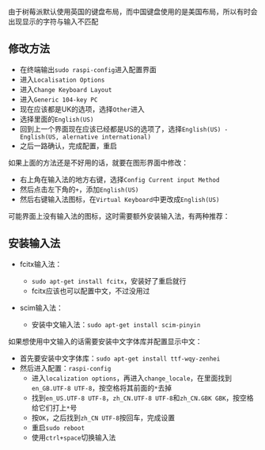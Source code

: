 由于树莓派默认使用英国的键盘布局，而中国键盘使用的是美国布局，所以有时会出现显示的字符与输入不匹配

## 修改方法
- 在终端输出`sudo raspi-config`进入配置界面
- 进入`Localisation Options`
- 进入`Change Keyboard Layout`
- 进入`Generic 104-key PC`
- 现在应该都是UK的选项，选择`Other`进入
- 选择里面的`English(US)`
- 回到上一个界面现在应该已经都是US的选项了，选择`English(US) - English(US, alernative international)` 
- 之后一路确认，完成配置，重启

如果上面的方法还是不好用的话，就要在图形界面中修改：
- 右上角在输入法的地方右键，选择`Config Current input Method`
- 然后点击左下角的`+`，添加`English(US)`
- 然后右键输入法图标，在`Virtual Keyboard`中更改成`English(US)`

可能界面上没有输入法的图标，这时需要额外安装输入法，有两种推荐：

## 安装输入法

- fcitx输入法：
  - `sudo apt-get install fcitx`，安装好了重启就行
  - fcitx应该也可以配置中文，不过没用过
  
- scim输入法：
  - 安装中文输入法：`sudo apt-get install scim-pinyin`
  
 如果想使用中文输入的话需要安装中文字体库并配置显示中文：

- 首先要安装中文字体库：`sudo apt-get install ttf-wqy-zenhei`
- 然后进入配置：`raspi-config`
  - 进入`localization options`，再进入`change_locale`，在里面找到`en_GB.UTF-8 UTF-8`，按空格将其前面的`*`去掉
  - 找到`en_US.UTF-8 UTF-8`，`zh_CN.UTF-8 UTF-8`和`zh_CN.GBK GBK`，按空格给它们打上`*`号
  - 按`OK`，之后找到`zh_CN UTF-8`按回车，完成设置
  - 重启`sudo reboot`
  - 使用`ctrl+space`切换输入法
